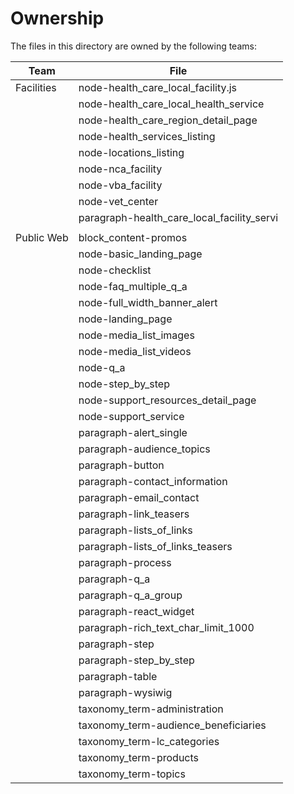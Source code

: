 # Ownership

The files in this directory are owned by the following teams:

| Team          |   File
| ----------    | ------------------------------
| Facilities    | node-health_care_local_facility.js
|               | node-health_care_local_health_service
|               | node-health_care_region_detail_page
|               | node-health_services_listing
|               | node-locations_listing
|               | node-nca_facility
|               | node-vba_facility
|               | node-vet_center
|               | paragraph-health_care_local_facility_servi
|               |
| Public Web    | block_content-promos
|               | node-basic_landing_page
|               | node-checklist
|               | node-faq_multiple_q_a
|               | node-full_width_banner_alert
|               | node-landing_page
|               | node-media_list_images
|               | node-media_list_videos
|               | node-q_a
|               | node-step_by_step
|               | node-support_resources_detail_page
|               | node-support_service
|               | paragraph-alert_single
|               | paragraph-audience_topics
|               | paragraph-button
|               | paragraph-contact_information
|               | paragraph-email_contact
|               | paragraph-link_teasers
|               | paragraph-lists_of_links
|               | paragraph-lists_of_links_teasers
|               | paragraph-process
|               | paragraph-q_a
|               | paragraph-q_a_group
|               | paragraph-react_widget
|               | paragraph-rich_text_char_limit_1000
|               | paragraph-step
|               | paragraph-step_by_step
|               | paragraph-table
|               | paragraph-wysiwig
|               | taxonomy_term-administration
|               | taxonomy_term-audience_beneficiaries
|               | taxonomy_term-lc_categories
|               | taxonomy_term-products
|               | taxonomy_term-topics
